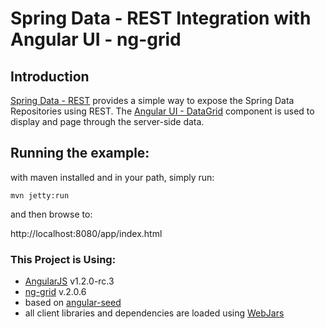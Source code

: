 # Spring Data - REST Integration with Angular UI - ng-grid

## Introduction ##

[Spring Data - REST](http://www.springsource.org/spring-data/rest "Spring Data -Rest") provides a simple way to expose the Spring Data Repositories using REST. The [Angular UI - DataGrid](https://github.com/angular-ui/ng-grid) component is used to display and page through the server-side data.

## Running the example: ##

with maven installed and in your path, simply run:
```
mvn jetty:run
```
and then browse to:

http://localhost:8080/app/index.html


### This Project is Using:

* [AngularJS](http://angularjs.org) v1.2.0-rc.3
* [ng-grid](https://github.com/angular-ui/ng-grid) v.2.0.6
* based on [angular-seed](https://github.com/angular/angular-seed)
* all client libraries and dependencies are loaded using [WebJars](http://webjars.org/)